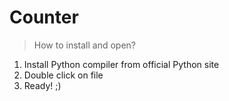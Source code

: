 # Counter

> How to install and open?
1. Install Python compiler from official Python site
2. Double click on file
3. Ready! ;)